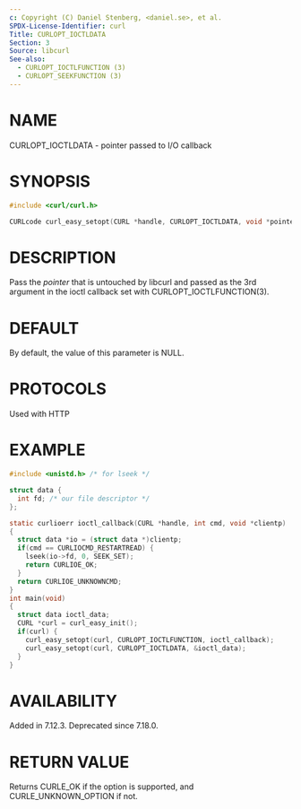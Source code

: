 ```yaml
---
c: Copyright (C) Daniel Stenberg, <daniel.se>, et al.
SPDX-License-Identifier: curl
Title: CURLOPT_IOCTLDATA
Section: 3
Source: libcurl
See-also:
  - CURLOPT_IOCTLFUNCTION (3)
  - CURLOPT_SEEKFUNCTION (3)
---
```


# NAME

CURLOPT_IOCTLDATA - pointer passed to I/O callback

# SYNOPSIS

~~~c
#include <curl/curl.h>

CURLcode curl_easy_setopt(CURL *handle, CURLOPT_IOCTLDATA, void *pointer);
~~~

# DESCRIPTION

Pass the *pointer* that is untouched by libcurl and passed as the 3rd
argument in the ioctl callback set with CURLOPT_IOCTLFUNCTION(3).

# DEFAULT

By default, the value of this parameter is NULL.

# PROTOCOLS

Used with HTTP

# EXAMPLE

~~~c
#include <unistd.h> /* for lseek */

struct data {
  int fd; /* our file descriptor */
};

static curlioerr ioctl_callback(CURL *handle, int cmd, void *clientp)
{
  struct data *io = (struct data *)clientp;
  if(cmd == CURLIOCMD_RESTARTREAD) {
    lseek(io->fd, 0, SEEK_SET);
    return CURLIOE_OK;
  }
  return CURLIOE_UNKNOWNCMD;
}
int main(void)
{
  struct data ioctl_data;
  CURL *curl = curl_easy_init();
  if(curl) {
    curl_easy_setopt(curl, CURLOPT_IOCTLFUNCTION, ioctl_callback);
    curl_easy_setopt(curl, CURLOPT_IOCTLDATA, &ioctl_data);
  }
}
~~~

# AVAILABILITY

Added in 7.12.3. Deprecated since 7.18.0.

# RETURN VALUE

Returns CURLE_OK if the option is supported, and CURLE_UNKNOWN_OPTION if not.
